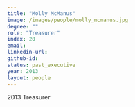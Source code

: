 ```yaml
---
title: "Molly McManus"
image: /images/people/molly_mcmanus.jpg
degree: ""
role: "Treasurer"
index: 20
email:
linkedin-url:
github-id:
status: past_executive
year: 2013
layout: people
---
```

2013 Treasurer

